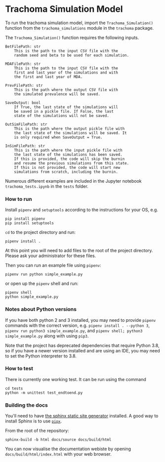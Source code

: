# Trachoma Simulation Model

To run the trachoma simulation model, import the `Trachoma_Simulation()` function from the `trachoma_simulations` module in the `trachoma` package.

The `Trachoma_Simulation()` function requires the following inputs.

    BetFilePath: str
        This is the path to the input CSV file with the
        random seed and beta to be used for each simulation.

    MDAFilePath: str
        This is the path to the input CSV file with the
        first and last year of the simulations and with
        the first and last year of MDA.

    PrevFilePath: str
        This is the path where the output CSV file with
        the simulated prevalence will be saved.

    SaveOutput: bool
        If True, the last state of the simulations will
        be saved in a pickle file. If False, the last
        state of the simulations will not be saved.

    OutSimFilePath: str
        This is the path where the output pickle file with
        the last state of the simulations will be saved. It
        is only required when SaveOutput = True.

    InSimFilePath: str
        This is the path where the input pickle file with
        the last state of the simulations has been saved.
        If this is provided, the code will skip the burnin
        and resume the previous simulations from this state.
        If this is not provided, the code will start new
        simulations from scratch, including the burnin.

Numerous different examples are included in the Jupyter notebook `trachoma_tests.ipynb` in the `tests` folder.

### How to run

Install `pipenv` and `setuptools` according to the instructions for your OS, e.g. 
```commandline
pip install pipenv
pip install setuptools
```

`cd` to the project directory and run:
```commandline
pipenv install .
```

At this point you will need to add files to the root of the project directory. Please ask your 
administrator for these files.

Then you can run an example file using `pipenv`:
```commandline
pipenv run python simple_example.py
```

or open up the `pipenv` shell and run:
```commandline
pipenv shell
python simple_example.py
```

### Notes about Python versions

If you have both python 2 and 3 installed, you may need to provide `pipenv` commands with the correct version,
e.g. `pipenv install . --python 3`, `pipenv run python3 simple_example.py`, and `pipenv shell; python3 simple_example.py`
along with using `pip3`.

Note that the project has deprecated dependencies that require Python 3.8, so if you have a newer version
installed and are using an IDE, you may need to set the Python interpreter to 3.8.

### How to test

There is currently one working test. It can be run using the command

```commandline
cd tests
python -m unittest test_endtoend.py
```

### Building the docs

You'll need to have [the sphinx static site generator](https://www.sphinx-doc.org) installed.  A good way to install Sphinx is to use [`pipx`](pipx.pypa.io).

From the root of the repository:

```shell
sphinx-build -b html docs/source docs/build/html
```

You can now visualise the documentation webiste by opening `docs/build/html/index.html` with your web browser.